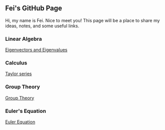 ## Fei's GitHub Page

Hi, my name is Fei. Nice to meet you!
This page will be a place to share my ideas, notes, and some useful links.

### Linear Algebra
[Eigenvectors and Eigenvalues](https://www.3blue1brown.com/lessons/eigenvalues)

### Calculus
[Taylor series](https://www.3blue1brown.com/lessons/taylor-series)

### Group Theory
[Group Theory](https://www.3blue1brown.com/lessons/eulers-formula-via-group-theory)

### Euler's Equation
[Euler Equation](https://www.youtube.com/watch?v=sKtloBAuP74&t=0s&index=881&list=WL)
